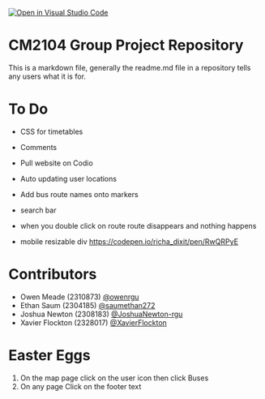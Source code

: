 [![Open in Visual Studio Code](https://classroom.github.com/assets/open-in-vscode-2e0aaae1b6195c2367325f4f02e2d04e9abb55f0b24a779b69b11b9e10269abc.svg)](https://classroom.github.com/online_ide?assignment_repo_id=15957512&assignment_repo_type=AssignmentRepo)

# CM2104 Group Project Repository
This is a markdown file, generally the readme.md file in a repository tells any users what it is for. 

# To Do
- CSS for timetables 
- Comments
- Pull website on Codio

- Auto updating user locations
- Add bus route names onto markers
- search bar
- when you double click on route route disappears and nothing happens
- mobile resizable div https://codepen.io/richa_dixit/pen/RwQRPyE

# Contributors

- Owen Meade (2310873) [@owenrgu](https://github.com/owenrgu)
- Ethan Saum (2304185) [@saumethan272](https://github.com/saumethan272)
- Joshua Newton (2308183) [@JoshuaNewton-rgu](https://github.com/JoshuaNewton-rgu)
- Xavier Flockton (2328017) [@XavierFlockton](https://github.com/XavierFlockton)

# Easter Eggs

1. On the map page click on the user icon then click Buses 
2. On any page Click on the footer text
